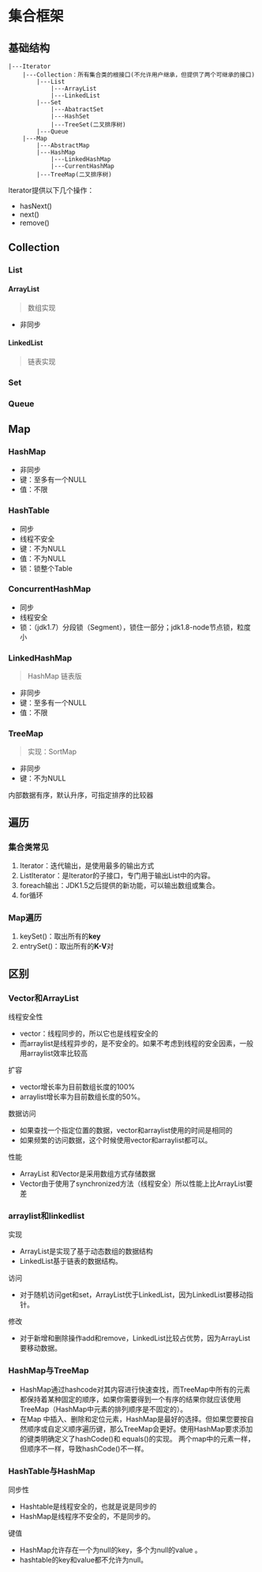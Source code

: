 # 集合框架

## 基础结构

```shell
|---Iterator
	|---Collection：所有集合类的根接口(不允许用户继承，但提供了两个可继承的接口)
		|---List
			|---ArrayList
			|---LinkedList
		|---Set
			|---AbatractSet
			|---HashSet
			|---TreeSet(二叉排序树)
		|---Queue
	|---Map
		|---AbstractMap
		|---HashMap
			|---LinkedHashMap
			|---CurrentHashMap
		|---TreeMap(二叉排序树)
```

Iterator提供以下几个操作：

- hasNext()
- next()
- remove()

## Collection

### List

#### ArrayList

> 数组实现

- 非同步

#### LinkedList

> 链表实现

### Set

### Queue

## Map

### HashMap

- 非同步
- 键：至多有一个NULL
- 值：不限

### HashTable

- 同步
- 线程不安全
- 键：不为NULL
- 值：不为NULL
- 锁：锁整个Table

### ConcurrentHashMap

- 同步
- 线程安全
- 锁：（jdk1.7）分段锁（Segment），锁住一部分；jdk1.8-node节点锁，粒度小

### LinkedHashMap

> HashMap 链表版

- 非同步
- 键：至多有一个NULL
- 值：不限

### TreeMap

> 实现：SortMap

- 非同步
- 键：不为NULL

内部数据有序，默认升序，可指定排序的比较器

## 遍历

### 集合类常见

1. Iterator：迭代输出，是使用最多的输出方式
2. ListIterator：是Iterator的子接口，专门用于输出List中的内容。
3. foreach输出：JDK1.5之后提供的新功能，可以输出数组或集合。
4. for循环

### Map遍历

1. keySet()：取出所有的**key**
2. entrySet()：取出所有的**K-V**对

## 区别

### Vector和ArrayList

线程安全性

- vector：线程同步的，所以它也是线程安全的
- 而arraylist是线程异步的，是不安全的。如果不考虑到线程的安全因素，一般用arraylist效率比较高

扩容

- vector增长率为目前数组长度的100%
- arraylist增长率为目前数组长度的50%。

数据访问

- 如果查找一个指定位置的数据，vector和arraylist使用的时间是相同的
- 如果频繁的访问数据，这个时候使用vector和arraylist都可以。

性能

- ArrayList 和Vector是采用数组方式存储数据
- Vector由于使用了synchronized方法（线程安全）所以性能上比ArrayList要差

### arraylist和linkedlist

实现

- ArrayList是实现了基于动态数组的数据结构
- LinkedList基于链表的数据结构。

访问

- 对于随机访问get和set，ArrayList优于LinkedList，因为LinkedList要移动指针。

修改

- 对于新增和删除操作add和remove，LinkedList比较占优势，因为ArrayList要移动数据。

### HashMap与TreeMap

-  HashMap通过hashcode对其内容进行快速查找，而TreeMap中所有的元素都保持着某种固定的顺序，如果你需要得到一个有序的结果你就应该使用TreeMap（HashMap中元素的排列顺序是不固定的）。
- 在Map 中插入、删除和定位元素，HashMap是最好的选择。但如果您要按自然顺序或自定义顺序遍历键，那么TreeMap会更好。使用HashMap要求添加的键类明确定义了hashCode()和 equals()的实现。
    两个map中的元素一样，但顺序不一样，导致hashCode()不一样。

### HashTable与HashMap

同步性

- Hashtable是线程安全的，也就是说是同步的
- HashMap是线程序不安全的，不是同步的。

键值

- HashMap允许存在一个为null的key，多个为null的value 。
- hashtable的key和value都不允许为null。